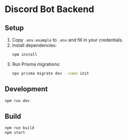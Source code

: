 # Discord Bot Backend

## Setup

1. Copy `.env.example` to `.env` and fill in your credentials.
2. Install dependencies:
   ```bash
   npm install
   ```
3. Run Prisma migrations:
   ```bash
   npx prisma migrate dev --name init
   ```

## Development

```bash
npm run dev
```

## Build

```bash
npm run build
npm start
```
